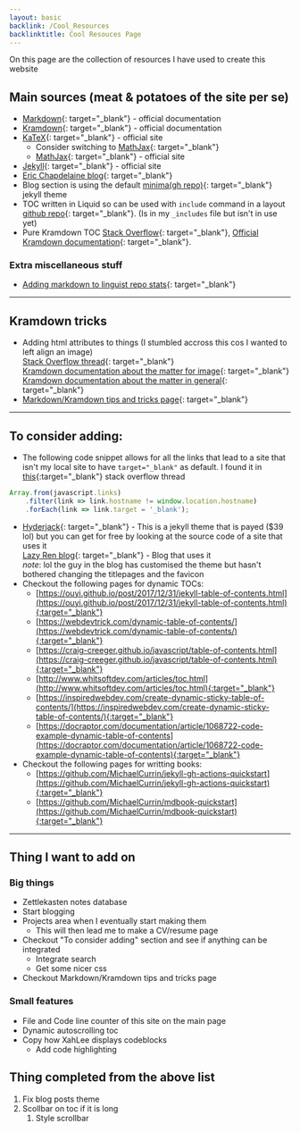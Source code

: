 ```yaml
---
layout: basic
backlink: /Cool_Resources
backlinktitle: Cool Resouces Page
---
```

On this page are the collection of resources I have used to create this website

## Main sources (meat & potatoes of the site per se)

* [Markdown](https://daringfireball.net/projects/markdown/){: target="_blank"} - official documentation
* [Kramdown](https://kramdown.gettalong.org/){: target="_blank"} - official documentation
* [KaTeX](https://katex.org/){: target="_blank"} - official site
	* Consider switching to [MathJax](https://kramdown.gettalong.org/math_engine/mathjax.html){: target="_blank"}
	* [MathJax](https://www.mathjax.org/){: target="_blank"} - official site
* [Jekyll](https://jekyllrb.com/){: target="_blank"} - official site
* [Eric Chapdelaine blog](https://ericchapdelaine.com/){: target="_blank"}
* Blog section is using the default [minima(gh repo)](https://github.com/jekyll/minima){: target="_blank"} jekyll theme
* TOC written in Liquid so can be used with `include` command in a layout [github repo](https://github.com/allejo/jekyll-toc){: target="_blank"}. (Is in my `_includes` file but isn't in use yet)
* Pure Kramdown TOC [Stack Overflow](https://stackoverflow.com/questions/38417624/table-of-contents-using-jekyll-and-kramdown){: target="_blank"}, [Official Kramdown documentation](https://kramdown.gettalong.org/converter/html.html#toc){: target="_blank"}.

### Extra miscellaneous stuff

* [Adding markdown to linguist repo stats](https://joshuatz.com/posts/2019/how-to-get-github-to-recognize-a-pure-markdown-repo/){: target="_blank"}

---
## Kramdown tricks

* Adding html attributes to things (I stumbled accross this cos I wanted to left align an image)\
[Stack Overflow thread](https://stackoverflow.com/questions/23819197/jekyll-blog-post-centering-images){: target="_blank"}\
[Kramdown documentation about the matter for image](https://kramdown.gettalong.org/syntax.html#images){: target="_blank"}\
[Kramdown documentation about the matter in general](https://kramdown.gettalong.org/syntax.html#attribute-list-definitions){: target="_blank"}
* [Markdown/Kramdown tips and tricks page](https://about.gitlab.com/blog/2016/07/19/markdown-kramdown-tips-and-tricks/){: target="_blank"}

---

## To consider adding:

* The following code snippet allows for all the links that lead to a site that isn't my local site to have `target="_blank"` as default.
I found it in [this](https://stackoverflow.com/questions/4425198/can-i-create-links-with-target-blank-in-markdown){:target="_blank"} stack overflow thread
```js
Array.from(javascript.links)
    .filter(link => link.hostname != window.location.hostname)
    .forEach(link => link.target = '_blank');
```

* [Hyderjack](https://hydejack.com/){: target="_blank"} - This is a jekyll theme that is payed ($39 lol) but you can get for free by looking at the source code of a site that uses it\
[Lazy Ren blog](https://github.com/LazyRen/LazyRen.github.io){: target="_blank"} - Blog that uses it\
*note*: lol the guy in the blog has customised the theme but hasn't bothered changing the titlepages and the favicon
* Checkout the following pages for dynamic TOCs:
	* [https://ouyi.github.io/post/2017/12/31/jekyll-table-of-contents.html](https://ouyi.github.io/post/2017/12/31/jekyll-table-of-contents.html){:target="_blank"}
	* [https://webdevtrick.com/dynamic-table-of-contents/](https://webdevtrick.com/dynamic-table-of-contents/){:target="_blank"}
	* [https://craig-creeger.github.io/javascript/table-of-contents.html](https://craig-creeger.github.io/javascript/table-of-contents.html){:target="_blank"}
	* [http://www.whitsoftdev.com/articles/toc.html](http://www.whitsoftdev.com/articles/toc.html){:target="_blank"}
	* [https://inspiredwebdev.com/create-dynamic-sticky-table-of-contents/](https://inspiredwebdev.com/create-dynamic-sticky-table-of-contents/){:target="_blank"}
	* [https://docraptor.com/documentation/article/1068722-code-example-dynamic-table-of-contents](https://docraptor.com/documentation/article/1068722-code-example-dynamic-table-of-contents){:target="_blank"}
* Checkout the following pages for writting books:
	* [https://github.com/MichaelCurrin/jekyll-gh-actions-quickstart](https://github.com/MichaelCurrin/jekyll-gh-actions-quickstart){:target="_blank"}
	* [https://github.com/MichaelCurrin/mdbook-quickstart](https://github.com/MichaelCurrin/mdbook-quickstart){:target="_blank"}

---

## Thing I want to add on

### Big things
* Zettlekasten notes database
* Start blogging
* Projects area when I eventually start making them
	* This will then lead me to make a CV/resume page
* Checkout "To consider adding" section and see if anything can be integrated
	* Integrate search
	* Get some nicer css
* Checkout Markdown/Kramdown tips and tricks page

### Small features
* File and Code line counter of this site on the main page
* Dynamic autoscrolling toc
* Copy how XahLee displays codeblocks
	* Add code highlighting

## Thing completed from the above list

1. Fix blog posts theme
1. Scollbar on toc if it is long
	1. Style scrollbar
